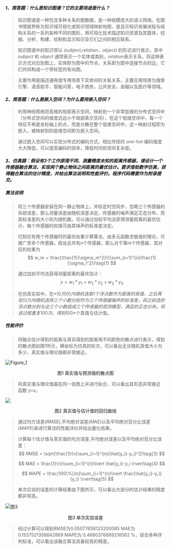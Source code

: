 ####  **_1、简答题：什么是知识图谱？它的主要用途是什么？_**

>知识图谱是一种包含多种关系的图数据，是一种规模庞大的语义网络。在图书情报界称为知识域可视化或知识领域映射地图，是显示知识发展进程与结构关系的一系列各种不同的图形，用可视化技术描述知识资源及其载体，挖掘、分析、构建、绘制和显示知识及它们之间的相互联系。

>知识图谱中的知识常以 *(subject,relation，object)* 的形式进行表示，其中*subject* 和 *object* 通常表示一个实体或类别，*relation*表示关系。将这种表示方式对应到图上，实体即为图中的节点，关系即为图中连接节点的边，它们共同构成一个带标签的有向图。

>主要作用是描述通用或专用场景下实体间的关联关系，主要应用场景为搜索引擎、语音助手、智能问答，电子商务，公共安全，金融以及医疗等领域。

#### **_2、简答题：什么是嵌入空间？为什么要用嵌入空间？_**

>利用神经网络将高维的局部表示空间，映射到一个非常低维的分布式空间中（分布式空间的维度远远小于局部表示空间），在这个低维空间中，每一个特征不再是坐标轴上的点，而是分散在整个低维空间中，这一映射过程即为嵌入，被映射到的低维空间即为嵌入空间。

>通过嵌入空间可以实现分布式的编码方式，相比传统的 *one-hot* 编码维度大大降低，可以提高编码的效率，降低时间和空间复杂度。 

#### **_3、仿真题：假设有3个工作原理不同、测量精度未知的距离传感器，请设计一个传感器融合算法，实现两个静止物体之间距离的最优估计。要求借助数学仿真，获得融合算法的估计精度，并给出算法说明和性能评价。程序代码需要作为附录提交。_**

##### **算法说明**

>将三个传感器安装在同一静止物体上，并标定时空同步，忽略三个传感器的系统误差，那么测量误差由随机误差决定。传感器的噪声满足正态分布，而其标准差的大小则为随机数。可以通过加权平均法获得测量距离的最优估计，每个传感器的权值可由其噪声的标准差决定。

>已知仅有两个传感器时的最优权重计算算法，由多元函数求极值的理论，可推广至多个传感器。假设总共有*n*个传感器，那么对于第*m*个传感器，其对应的权重为
>$$
>w_m = \frac{\frac{1}{\sigma_m^2}}{\sum_{i=1}^{n}\frac{1}{\sigma_i^2}}\tag{1}
>$$
>
>通过加权平均法获得测量距离的最优估计：
>$$
>y = w_1*y_1+w_2*y_2+w_3*y_3\tag{2}
>$$
>

>在仿真实验中，在*(0,100)*内随机选取*1*个浮点数作为距离的真值，之后再在*(0,1)*内随机选择三个小数分别作为三个传感器噪声的标准差，将之前选的浮点数分别与这三个小数组成三个传感器的观测模型，满足的正态分布。将该过程重复*100*次，得到*100*个真值与估计值。
##### 性能评价
> 将融合估计得到的距离与真实得到的距离用不同颜色的散点进行表示，得到的散点图如图1所示，横坐标为仿真的轮次，可以看出无论随机真值大小为多少，真实值与理论值都非常接近。

![Figure_1](/run/user/1000/doc/884cae66/Figure_1.png)

<center>图1 真实值与预测值的散点图</center>



> 将真实值与理论值画在同一张图上并进行拟合，可以看出其形态非常接近 函数 *y=x*。

![](/run/user/1000/doc/b54880e/Figure_2.png)

<center>图2 真实值与估计值的回归曲线</center>



>通过均方误差(*RMSE*),平均绝对误差(*MAE*)以及平均绝对百分比误差(*MAPE*)来进行算法的性能评价并给出量化结果。

>计算每个估计值与真实值的均方误差,平均绝对误差以及平均绝对百分比误差：
>$$
>RMSE = \sqrt{\frac{1}{n}\sum_{i=1}^{n}(\hat{y_i}-y_i)^2}\tag{3}
>$$
>
>$$
>MAE = \frac{1}{n}\sum_{i=1}^{n}\lvert \hat{y_i}-y_i \rvert\tag{4}
>$$
>
>$$
>MAPE = \frac{100\%}{n}\sum_{i=1}^{n}\lvert \frac{\hat{y_i}-y_i}{y_i} \rvert\tag{5}
>$$

>单次实验的误差的计算结果由下图所示，可以看出大部分的估计结果的精度都非常高。

![图3](/run/user/1000/doc/c65bcfc6/Figure_3.png)

<center>图3 单次实验误差</center>

> 经过计算可以得到RMSE为0.05077658123200085  MAE为0.1537521358842869  MAPE为 0.4680376889216562 %，综合多种评判标准，可以看出该融合算法具备较高的精度。

[1]: 王传庆,李阳阳,费超群,等.知识图谱平台综述J.计算机应用研究,2022,39(11):3201-3210.DOI:10.19734/j.issn.1001-3695.2022.04.0145.
[2]: 谭宝成,李博.基于无人车传感器系统的加权平均数据融合算法研究J.电子设计工程,2015(16):95-97.DOI:10.3969/j.issn.1674-6236.2015.16.029.
